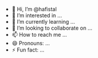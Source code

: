 - 👋 Hi, I’m @hafistal
- 👀 I’m interested in ...
- 🌱 I’m currently learning ...
- 💞️ I’m looking to collaborate on ...
- 📫 How to reach me ...
- 😄 Pronouns: ...
- ⚡ Fun fact: ...

<!---
hafistal/hafistal is a ✨ special ✨ repository because its `README.md` (this file) appears on your GitHub profile.
You can click the Preview link to take a look at your changes.
--->
